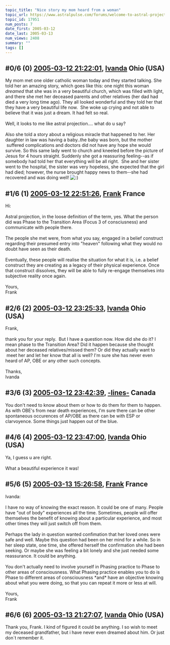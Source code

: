 ```yaml
---
topic_title: "Nice story my mom heard from a woman"
topic_url: https://www.astralpulse.com/forums/welcome-to-astral-projection-experiences!/nice-story-my-mom-heard-from-a-woman
topic_id: 17951
num_posts: 7
date_first: 2005-03-12
date_last: 2005-03-13
num_views: 2408
summary: ""
tags: []
---
```


## \#0/6 (0) [2005-03-12 21:22:01](https://www.astralpulse.com/forums/index.php?msg=155484), [Ivanda](https://www.astralpulse.com/forums/profile/?u=8260) Ohio (USA) ##
<section>
My mom met one older catholic woman today and they started talking. She told her an amazing story, which goes like this: one night this woman
<i>
 dreamed
</i>
that she was in a very beautiful church, which was filled with light, and there she met her deceased parents and other relatives (her dad had died a very long time ago). They all looked wonderful and they told her that they have a very beautiful life now.  She woke up crying and not able to believe that it was just a dream. It had felt so real.
<br>
<br>
Well, it looks to me like astral projection.... what do u say?
<br>
<br>
Also she told a story about a religious miracle that happened to her. Her daughter in law was having a baby..the baby was born, but the mother  suffered complications and doctors did not have any hope she would survive. So this same lady went to church and kneeled before the picture of Jesus for 4 hours straight. Suddenly she got a reassuring feeling--as if somebody had told her that everything will be all right.  She and her sister went to the hospital, the sister was very hopeless, she expected that the girl had died; however, the nurse brought happy news to them--she had recovered and was doing well!
<img alt=":)" class="smiley" src="https://www.astralpulse.com/forums/Smileys/fugue/smiley.png" title="Smiley"/>
</section>

## \#1/6 (1) [2005-03-12 22:51:26](https://www.astralpulse.com/forums/index.php?msg=155497), [Frank](https://www.astralpulse.com/forums/profile/?u=359) France ##
<section>
Hi:
<br>
<br>
Astral projection, in the loose definition of the term, yes. What the person did was Phase to the Transition Area (Focus 3 of consciusness) and communicate with people there.
<br>
<br>
The people she met were, from what you say, engaged in a belief construct regarding their presumed entry into "heaven" following what they would no doubt have seen as their death.
<br>
<br>
Eventually, these people will realise the situation for what it is, i.e. a belief construct they are creating as a legacy of their physical experience. Once that construct dissolves, they will be able to fully re-engage themselves into subjective reality once again.
<br>
<br>
Yours,
<br>
Frank
</section>

## \#2/6 (2) [2005-03-12 23:25:33](https://www.astralpulse.com/forums/index.php?msg=155504), [Ivanda](https://www.astralpulse.com/forums/profile/?u=8260) Ohio (USA) ##
<section>
Frank,
<br>
<br>
thank you for your reply.  But I have a question now. How did she do it? I mean phase to the Transition Area? Did it happen because she thought about her deceased relatives/missed them? Or did they actually want to  meet her and let her know that all is well? I'm sure she has never even heard of AP, OBE or any other such concepts.
<br>
<br>
Thanks,
<br>
Ivanda
</section>

## \#3/6 (3) [2005-03-12 23:42:39](https://www.astralpulse.com/forums/index.php?msg=155507), [-lines-](https://www.astralpulse.com/forums/profile/?u=3900) Canada ##
<section>
You don't need to know about them or how to do them for them to happen. As with OBE's from near death experiences, I'm sure there can be other spontaneous occurences of AP/OBE as there can be with ESP or clarvoyence. Some things just happen out of the blue.
</section>

## \#4/6 (4) [2005-03-12 23:47:00](https://www.astralpulse.com/forums/index.php?msg=155509), [Ivanda](https://www.astralpulse.com/forums/profile/?u=8260) Ohio (USA) ##
<section>
Ya, I guess u are right.
<br>
<br>
What a beautiful experience it was!
</section>

## \#5/6 (5) [2005-03-13 15:26:58](https://www.astralpulse.com/forums/index.php?msg=155593), [Frank](https://www.astralpulse.com/forums/profile/?u=359) France ##
<section>
Ivanda:
<br>
<br>
I have no way of knowing the exact reason. It could be one of many. People have "out of body" experiences all the time. Sometimes, people will offer themselves the benefit of knowing about a particular experience, and most other times they will just switch off from them.
<br>
<br>
Perhaps the lady in question wanted confimation that her loved ones were safe and well. Maybe this question had been on her mind for a while. So in her sleep state, one time, she offered herself the confirmation she had been seeking. Or maybe she was feeling a bit lonely and she just needed some reassurance. It could be anything.
<br>
<br>
You don't actually need to involve yourself in Phasing practice to Phase to other areas of consciousness. What Phasing practice enables you to do is Phase to different areas of consciousness *and* have an objective knowing about what you were doing, so that you can repeat it more or less at will.
<br>
<br>
Yours,
<br>
Frank
</section>

## \#6/6 (6) [2005-03-13 21:27:07](https://www.astralpulse.com/forums/index.php?msg=155642), [Ivanda](https://www.astralpulse.com/forums/profile/?u=8260) Ohio (USA) ##
<section>
Thank you, Frank. I kind of figured it could be anything. I so wish to meet my deceased grandfather, but i have never even dreamed about him. Or just don`t remember it.
</section>